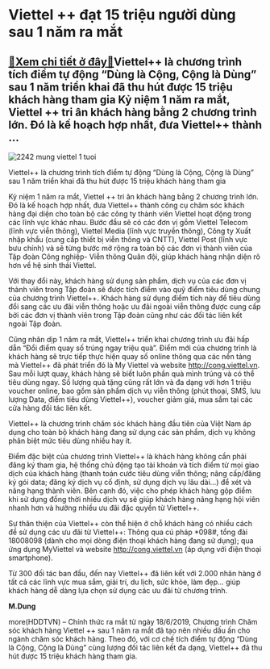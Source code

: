 Viettel ++ đạt 15 triệu người dùng sau 1 năm ra mắt
===================================================

[:gift:Xem chi tiết ở đây:gift:](https://hddtvn.com/viettel-dat-15-trieu-nguoi-dung-sau-1-nam-ra-mat/)Viettel++ là chương trình tích điểm tự động “Dùng là Cộng, Cộng là Dùng” sau 1 năm triển khai đã thu hút được 15 triệu khách hàng tham gia Kỷ niệm 1 năm ra mắt, Viettel ++ tri ân khách hàng bằng 2 chương trình lớn. Đó là kế hoạch hợp nhất, đưa Viettel++ thành …
---------------------------------------------------------------------------------------------------------------------------------------------------------------------------------------------------------------------------------------------------------------------





![2242 mung viettel 1 tuoi](https://haiquanonline.com.vn/stores/news_dataimages/lanntt/072020/02/14/in_article/2242_Mung_Viettel_1_tuoi.jpg?rt=20200702153654 "undefined")


Viettel++ là chương trình tích điểm tự động “Dùng là Cộng, Cộng là Dùng” sau 1 năm triển khai đã thu hút được 15 triệu khách hàng tham gia



Kỷ niệm 1 năm ra mắt, Viettel ++ tri ân khách hàng bằng 2 chương trình lớn. Đó là kế hoạch hợp nhất, đưa Viettel++ thành công cụ chăm sóc khách hàng đại diện cho toàn bộ các công ty thành viên Viettel hoạt động trong các lĩnh vực khác nhau. Bước đầu sẽ có các đơn vị gồm Viettel Telecom (lĩnh vực viễn thông), Viettel Media (lĩnh vực truyền thông), Công ty Xuất nhập khẩu (cung cấp thiết bị viễn thông và CNTT), Viettel Post (lĩnh vực bưu chính) và sẽ từng bước mở rộng ra toàn bộ các đơn vị thành viên của Tập đoàn Công nghiệp- Viễn thông Quân đội, giúp khách hàng nhận diện rõ hơn về hệ sinh thái Viettel. 


Với thay đổi này, khách hàng sử dụng sản phẩm, dịch vụ của các đơn vị thành viên trong Tập đoàn sẽ được tích điểm vào quỹ điểm tiêu dùng chung của chương trình Viettel++. Khách hàng sử dụng điểm tích này để tiêu dùng đổi sang các ưu đãi viễn thông hoặc ưu đãi ngoài viễn thông được cung cấp bởi các đơn vị thành viên trong Tập đoàn cũng như các đối tác liên kết ngoài Tập đoàn. 


Cũng nhân dịp 1 năm ra mắt, Viettel++ triển khai chương trình ưu đãi hấp dẫn “Đổi điểm quay số trúng ngay triệu quà”. Điểm mới của chương trình là khách hàng sẽ trực tiếp thực hiện quay số online thông qua các nền tảng mà Viettel++ đã phát triển đó là My Viettel và website http://cong.viettel.vn. Sau mỗi lượt quay, khách hàng sẽ biết luôn phần quà mình trúng và có thể tiêu dùng ngay. Số lượng quà tặng cũng rất lớn và đa dạng với hơn 1 triệu voucher online, bao gồm sản phẩm dịch vụ viễn thông (phút thoại, SMS, lưu lượng Data, điểm tiêu dùng Viettel++), voucher giảm giá, mua sắm tại các cửa hàng đối tác liên kết.


Viettel++ là chương trình chăm sóc khách hàng đầu tiên của Việt Nam áp dụng cho toàn bộ khách hàng đang sử dụng các sản phẩm, dịch vụ không phân biệt mức tiêu dùng nhiều hay ít. 


Điểm đặc biệt của chương trình Viettel++ là khách hàng không cần phải đăng ký tham gia, hệ thống chủ động tạo tài khoản và tích điểm từ mọi giao dịch của khách hàng (thanh toán cước tiêu dùng viễn thông; nâng cấp/đăng ký gói data; đăng ký dịch vụ cố định, sử dụng dịch vụ lâu dài…) để xét và nâng hạng thành viên. Bên cạnh đó, việc cho phép khách hàng gộp điểm khi sử dụng đồng thời nhiều dịch vụ sẽ giúp khách hàng nâng hạng hội viên nhanh hơn và hưởng nhiều ưu đãi đặc quyền từ Viettel++. 


Sự thân thiện của Viettel++ còn thể hiện ở chỗ khách hàng có nhiều cách để sử dụng các ưu đãi từ Viettel++: Thông qua cú pháp *098#, tổng đài 18008098 (dành cho mọi dòng điện thoại khách hàng đang sử dụng); qua ứng dụng MyViettel và website http://cong.viettel.vn (áp dụng với điện thoại smartphone). 


Từ 300 đối tác ban đầu, đến nay Viettel++ đã liên kết với 2.000 nhãn hàng ở tất cả các lĩnh vực mua sắm, giải trí, du lịch, sức khỏe, làm đẹp… giúp khách hàng dễ dàng lựa chọn sử dụng các ưu đãi từ chương trình.




**M.Dung**



more(HDDTVN) – Chính thức ra mắt từ ngày 18/6/2019, Chương trình Chăm sóc khách hàng Viettel ++ sau 1 năm ra mắt đã tạo nên nhiều dấu ấn cho ngành chăm sóc khách hàng. Theo đó, với cơ chế tích điểm tự động “Dùng là Cộng, Cộng là Dùng” cùng lượng đối tác liên kết đa dạng, Viettel++ đã thu hút được 15 triệu khách hàng tham gia.

